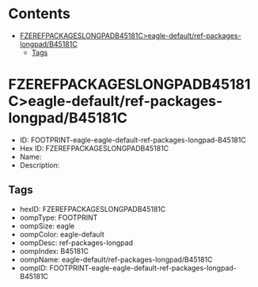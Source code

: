 



Contents
========

* [FZEREFPACKAGESLONGPADB45181C>eagle-default/ref-packages-longpad/B45181C](#fzerefpackageslongpadb45181ceagle-defaultref-packages-longpadb45181c)
	* [Tags](#tags)

# FZEREFPACKAGESLONGPADB45181C>eagle-default/ref-packages-longpad/B45181C

- ID: FOOTPRINT-eagle-eagle-default-ref-packages-longpad-B45181C
- Hex ID: FZEREFPACKAGESLONGPADB45181C
- Name: 
- Description: 

## Tags

- hexID: FZEREFPACKAGESLONGPADB45181C
- oompType: FOOTPRINT
- oompSize: eagle
- oompColor: eagle-default
- oompDesc: ref-packages-longpad
- oompIndex: B45181C
- oompName: eagle-default/ref-packages-longpad/B45181C
- oompID: FOOTPRINT-eagle-eagle-default-ref-packages-longpad-B45181C
